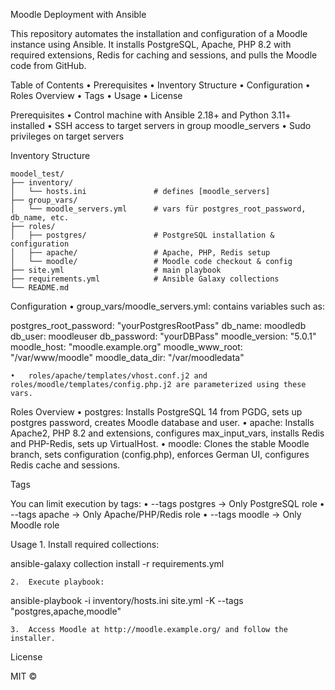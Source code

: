 Moodle Deployment with Ansible

This repository automates the installation and configuration of a Moodle instance using Ansible. It installs PostgreSQL, Apache, PHP 8.2 with required extensions, Redis for caching and sessions, and pulls the Moodle code from GitHub.

Table of Contents
	•	Prerequisites
	•	Inventory Structure
	•	Configuration
	•	Roles Overview
	•	Tags
	•	Usage
	•	License

Prerequisites
	•	Control machine with Ansible 2.18+ and Python 3.11+ installed
	•	SSH access to target servers in group moodle_servers
	•	Sudo privileges on target servers

Inventory Structure

```text
moodel_test/
├── inventory/
│   └── hosts.ini               # defines [moodle_servers]
├── group_vars/
│   └── moodle_servers.yml      # vars für postgres_root_password, db_name, etc.
├── roles/
│   ├── postgres/               # PostgreSQL installation & configuration
│   ├── apache/                 # Apache, PHP, Redis setup
│   └── moodle/                 # Moodle code checkout & config
├── site.yml                    # main playbook
├── requirements.yml            # Ansible Galaxy collections
└── README.md
```

Configuration
	•	group_vars/moodle_servers.yml: contains variables such as:

postgres_root_password: "yourPostgresRootPass"
db_name: moodledb
db_user: moodleuser
db_password: "yourDBPass"
moodle_version: "5.0.1"
moodle_host: "moodle.example.org"
moodle_www_root: "/var/www/moodle"
moodle_data_dir: "/var/moodledata"


	•	roles/apache/templates/vhost.conf.j2 and roles/moodle/templates/config.php.j2 are parameterized using these vars.

Roles Overview
	•	postgres: Installs PostgreSQL 14 from PGDG, sets up postgres password, creates Moodle database and user.
	•	apache: Installs Apache2, PHP 8.2 and extensions, configures max_input_vars, installs Redis and PHP-Redis, sets up VirtualHost.
	•	moodle: Clones the stable Moodle branch, sets configuration (config.php), enforces German UI, configures Redis cache and sessions.

Tags

You can limit execution by tags:
	•	--tags postgres  → Only PostgreSQL role
	•	--tags apache    → Only Apache/PHP/Redis role
	•	--tags moodle    → Only Moodle role

Usage
	1.	Install required collections:

ansible-galaxy collection install -r requirements.yml


	2.	Execute playbook:

ansible-playbook -i inventory/hosts.ini site.yml -K --tags "postgres,apache,moodle"


	3.	Access Moodle at http://moodle.example.org/ and follow the installer.

License

MIT ©